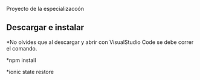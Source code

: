 Proyecto de la especializacoón

## Descargar e instalar

*No olvides que al descargar y abrir con VisualStudio Code se debe correr el comando.

*npm install

*ionic state restore
